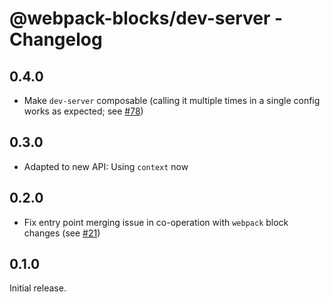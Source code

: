 # @webpack-blocks/dev-server - Changelog

## 0.4.0

- Make `dev-server` composable (calling it multiple times in a single config works as expected; see [#78](https://github.com/andywer/webpack-blocks/pull/78))

## 0.3.0

- Adapted to new API: Using `context` now

## 0.2.0

- Fix entry point merging issue in co-operation with `webpack` block changes (see [#21](https://github.com/andywer/webpack-blocks/pull/21))

## 0.1.0

Initial release.
